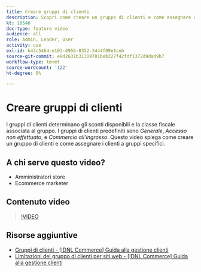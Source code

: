 ```yaml
---
title: Creare gruppi di clienti
description: Scopri come creare un gruppo di clienti e come assegnare clienti a gruppi specifici, che determinano gli sconti disponibili e la classe fiscale associata.
kt: 10546
doc-type: feature video
audience: all
role: Admin, Leader, User
activity: use
exl-id: b43c5464-e103-4956-8352-3444f09e1ceb
source-git-commit: e8d2631b31319701beb327f42fdf1372d9dad9b7
workflow-type: tm+mt
source-wordcount: '122'
ht-degree: 0%

---
```


# Creare gruppi di clienti

I gruppi di clienti determinano gli sconti disponibili e la classe fiscale associata al gruppo. I gruppi di clienti predefiniti sono _Generale_, _Accesso non effettuato_, e _Commercio all&#39;ingrosso_. Questo video spiega come creare un gruppo di clienti e come assegnare i clienti a gruppi specifici.

## A chi serve questo video?

- Amministratori store
- Ecommerce marketer

## Contenuto video

>[!VIDEO](https://video.tv.adobe.com/v/343660?quality=12&learn=on)

## Risorse aggiuntive

- [Gruppi di clienti - [!DNL Commerce] Guida alla gestione clienti](https://experienceleague.adobe.com/docs/commerce-admin/customers/customers-menu/customer-groups.html)
- [Limitazioni del gruppo di clienti per siti web - [!DNL Commerce] Guida alla gestione clienti](https://developer.adobe.com/commerce/php/development/components/indexing/optimization/#customer-group-limitations-by-websites)
